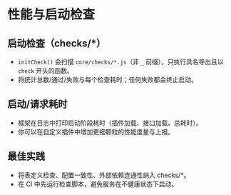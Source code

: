 # 性能与启动检查

## 启动检查（checks/\*）

-   `initCheck()` 会扫描 `core/checks/*.js`（非 `_` 前缀），只执行具名导出且以 `check` 开头的函数。
-   将统计总数/通过/失败与每个检查耗时；任何失败都会终止启动。

## 启动/请求耗时

-   框架在日志中打印启动阶段耗时（插件加载、接口加载、总耗时）。
-   你可以在自定义插件中增加更细颗粒的性能度量与上报。

## 最佳实践

-   将表定义检查、配置一致性、外部依赖连通性纳入 checks/\*。
-   在 CI 中先运行检查脚本，避免服务在不健康状态下启动。
